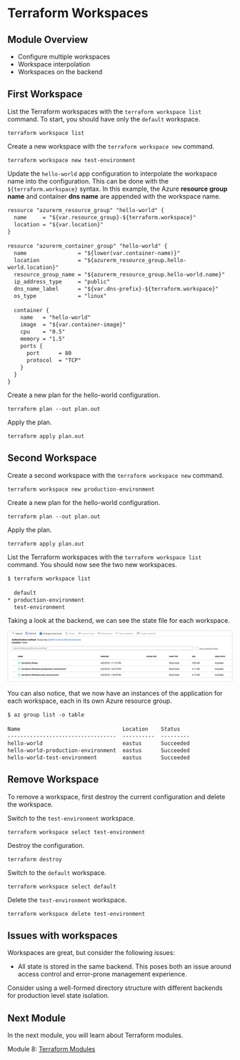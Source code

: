 # Terraform Workspaces

## Module Overview

- Configure multiple workspaces
- Workspace interpolation
- Workspaces on the backend

## First Workspace

List the Terraform workspaces with the `terraform workspace list` command. To start, you should have only the `default` workspace.

```
terraform workspace list
```

Create a new workspace with the `terraform workspace new` command.

```
terraform workspace new test-environment
```

Update the `hello-world` app configuration to interpolate the workspace name into the configuration. This can be done with the `${terraform.workspace}` syntax. In this example, the Azure **resource group name** and container **dns name** are appended with the workspace name.

```
resource "azurerm_resource_group" "hello-world" {
  name     = "${var.resource_group}-${terraform.workspace}"
  location = "${var.location}"
}

resource "azurerm_container_group" "hello-world" {
  name                = "${lower(var.container-name)}"
  location            = "${azurerm_resource_group.hello-world.location}"
  resource_group_name = "${azurerm_resource_group.hello-world.name}"
  ip_address_type     = "public"
  dns_name_label      = "${var.dns-prefix}-${terraform.workspace}"
  os_type             = "linux"

  container {
    name   = "hello-world"
    image  = "${var.container-image}"
    cpu    = "0.5"
    memory = "1.5"
    ports {
      port      = 80
      protocol  = "TCP"
    }
  }
}
```

Create a new plan for the hello-world configuration.

```
terraform plan --out plan.out
```

Apply the plan.


```
terraform apply plan.out
```

## Second Workspace

Create a second workspace with the `terraform workspace new` command.

```
terraform workspace new production-environment
```

Create a new plan for the hello-world configuration.


```
terraform plan --out plan.out
```

Apply the plan.


```
terraform apply plan.out
```

List the Terraform workspaces with the `terraform workspace list` command. You should now see the two new workspaces.

```
$ terraform workspace list

  default
* production-environment
  test-environment
```

Taking a look at the backend, we can see the state file for each workspace.

![](../images/workspace-backend.jpg)

You can also notice, that we now have an instances of the application for each workspace, each in its own Azure resource group.

```
$ az group list -o table

Name                                Location    Status
----------------------------------  ----------  ---------
hello-world                         eastus      Succeeded
hello-world-production-environment  eastus      Succeeded
hello-world-test-environment        eastus      Succeeded
```

## Remove Workspace

To remove a workspace, first destroy the current configuration and delete the workspace.

Switch to the `test-environment` workspace.

```
terraform workspace select test-environment
```

Destroy the configuration.

```
terraform destroy
```

Switch to the `default` workspace.

```
terraform workspace select default
```

Delete the `test-environment` workspace.

```
terraform workspace delete test-environment
```

## Issues with workspaces

Workspaces are great, but consider the following issues:

- All state is stored in the same backend. This poses both an issue around access control and error-prone management experience.

Consider using a well-formed directory structure with different backends for production level state isolation.

## Next Module

In the next module, you will learn about Terraform modules.

Module 8: [Terraform Modules](../8-terraform-modules)